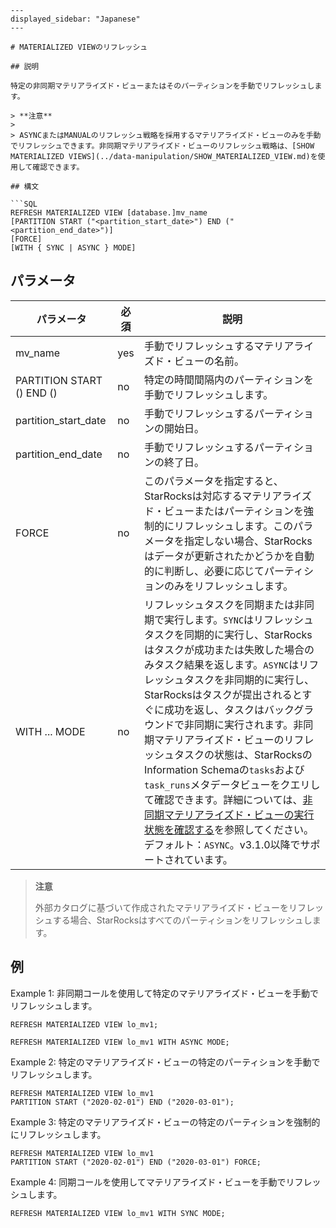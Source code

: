 ```
---
displayed_sidebar: "Japanese"
---

# MATERIALIZED VIEWのリフレッシュ

## 説明

特定の非同期マテリアライズド・ビューまたはそのパーティションを手動でリフレッシュします。

> **注意**
>
> ASYNCまたはMANUALのリフレッシュ戦略を採用するマテリアライズド・ビューのみを手動でリフレッシュできます。非同期マテリアライズド・ビューのリフレッシュ戦略は、[SHOW MATERIALIZED VIEWS](../data-manipulation/SHOW_MATERIALIZED_VIEW.md)を使用して確認できます。

## 構文

```SQL
REFRESH MATERIALIZED VIEW [database.]mv_name
[PARTITION START ("<partition_start_date>") END ("<partition_end_date>")]
[FORCE]
[WITH { SYNC | ASYNC } MODE]
```

## パラメータ

| **パラメータ**             | **必須** | **説明**                                        |
| ------------------------- | ------------ | ------------------------------------------------------ |
| mv_name                   | yes          | 手動でリフレッシュするマテリアライズド・ビューの名前。 |
| PARTITION START () END () | no           | 特定の時間間隔内のパーティションを手動でリフレッシュします。 |
| partition_start_date      | no           | 手動でリフレッシュするパーティションの開始日。  |
| partition_end_date        | no           | 手動でリフレッシュするパーティションの終了日。    |
| FORCE                     | no           | このパラメータを指定すると、StarRocksは対応するマテリアライズド・ビューまたはパーティションを強制的にリフレッシュします。このパラメータを指定しない場合、StarRocksはデータが更新されたかどうかを自動的に判断し、必要に応じてパーティションのみをリフレッシュします。  |
| WITH ... MODE             | no           | リフレッシュタスクを同期または非同期で実行します。`SYNC`はリフレッシュタスクを同期的に実行し、StarRocksはタスクが成功または失敗した場合のみタスク結果を返します。`ASYNC`はリフレッシュタスクを非同期的に実行し、StarRocksはタスクが提出されるとすぐに成功を返し、タスクはバックグラウンドで非同期に実行されます。非同期マテリアライズド・ビューのリフレッシュタスクの状態は、StarRocksのInformation Schemaの`tasks`および`task_runs`メタデータビューをクエリして確認できます。詳細については、[非同期マテリアライズド・ビューの実行状態を確認する](../../../using_starrocks/Materialized_view.md#check-the-execution-status-of-asynchronous-materialized-view)を参照してください。デフォルト：`ASYNC`。v3.1.0以降でサポートされています。 |

> **注意**
>
> 外部カタログに基づいて作成されたマテリアライズド・ビューをリフレッシュする場合、StarRocksはすべてのパーティションをリフレッシュします。

## 例

Example 1: 非同期コールを使用して特定のマテリアライズド・ビューを手動でリフレッシュします。

```Plain
REFRESH MATERIALIZED VIEW lo_mv1;

REFRESH MATERIALIZED VIEW lo_mv1 WITH ASYNC MODE;
```

Example 2: 特定のマテリアライズド・ビューの特定のパーティションを手動でリフレッシュします。

```Plain
REFRESH MATERIALIZED VIEW lo_mv1 
PARTITION START ("2020-02-01") END ("2020-03-01");
```

Example 3: 特定のマテリアライズド・ビューの特定のパーティションを強制的にリフレッシュします。

```Plain
REFRESH MATERIALIZED VIEW lo_mv1
PARTITION START ("2020-02-01") END ("2020-03-01") FORCE;
```

Example 4: 同期コールを使用してマテリアライズド・ビューを手動でリフレッシュします。

```Plain
REFRESH MATERIALIZED VIEW lo_mv1 WITH SYNC MODE;
```